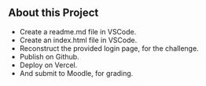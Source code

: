 ## About this Project
-   Create a readme.md file in VSCode.
-   Create an index.html file in VSCode.
-   Reconstruct the provided login page, for the challenge.
-   Publish on Github.
-   Deploy on Vercel.
-   And submit to Moodle, for grading.